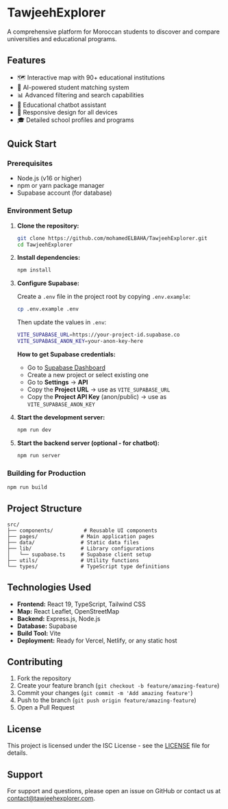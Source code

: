 # TawjeehExplorer

A comprehensive platform for Moroccan students to discover and compare universities and educational programs.

## Features

- 🗺️ Interactive map with 90+ educational institutions
- 🎯 AI-powered student matching system  
- 📊 Advanced filtering and search capabilities
- 💬 Educational chatbot assistant
- 📱 Responsive design for all devices
- 🎓 Detailed school profiles and programs

## Quick Start

### Prerequisites

- Node.js (v16 or higher)
- npm or yarn package manager
- Supabase account (for database)


### Environment Setup

1. **Clone the repository:**
   ```bash
   git clone https://github.com/mohamedELBAHA/TawjeehExplorer.git
   cd TawjeehExplorer
   ```

2. **Install dependencies:**
   ```bash
   npm install
   ```

3. **Configure Supabase:**
   
   Create a `.env` file in the project root by copying `.env.example`:
   ```bash
   cp .env.example .env
   ```
   
   Then update the values in `.env`:
   ```bash
   VITE_SUPABASE_URL=https://your-project-id.supabase.co
   VITE_SUPABASE_ANON_KEY=your-anon-key-here
   ```
   
   **How to get Supabase credentials:**
   - Go to [Supabase Dashboard](https://supabase.com/dashboard)
   - Create a new project or select existing one
   - Go to **Settings** → **API**
   - Copy the **Project URL** → use as `VITE_SUPABASE_URL`
   - Copy the **Project API Key** (anon/public) → use as `VITE_SUPABASE_ANON_KEY`

4. **Start the development server:**
   ```bash
   npm run dev
   ```

5. **Start the backend server (optional - for chatbot):**
   ```bash
   npm run server
   ```

### Building for Production

```bash
npm run build
```

## Project Structure

```
src/
├── components/          # Reusable UI components
├── pages/              # Main application pages
├── data/               # Static data files
├── lib/                # Library configurations
│   └── supabase.ts     # Supabase client setup
├── utils/              # Utility functions
└── types/              # TypeScript type definitions
```

## Technologies Used

- **Frontend:** React 19, TypeScript, Tailwind CSS
- **Map:** React Leaflet, OpenStreetMap
- **Backend:** Express.js, Node.js
- **Database:** Supabase
- **Build Tool:** Vite
- **Deployment:** Ready for Vercel, Netlify, or any static host

## Contributing

1. Fork the repository
2. Create your feature branch (`git checkout -b feature/amazing-feature`)
3. Commit your changes (`git commit -m 'Add amazing feature'`)
4. Push to the branch (`git push origin feature/amazing-feature`)
5. Open a Pull Request

## License

This project is licensed under the ISC License - see the [LICENSE](LICENSE) file for details.

## Support

For support and questions, please open an issue on GitHub or contact us at contact@tawjeehexplorer.com.
